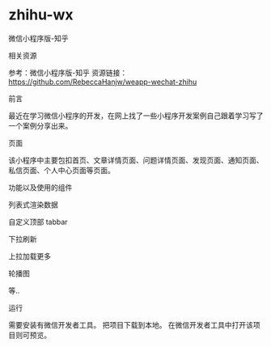 # zhihu-wx

微信小程序版-知乎

相关资源

参考：微信小程序版-知乎 资源链接：https://github.com/RebeccaHanjw/weapp-wechat-zhihu

前言

最近在学习微信小程序的开发，在网上找了一些小程序开发案例自己跟着学习写了一个案例分享出来。

页面

该小程序中主要包扣首页、文章详情页面、问题详情页面、发现页面、通知页面、私信页面、个人中心页面等页面。

功能以及使用的组件

列表式渲染数据

自定义顶部 tabbar

下拉刷新

上拉加载更多

轮播图

等..

运行

需要安装有微信开发者工具。 把项目下载到本地。 在微信开发者工具中打开该项目则可预览。
